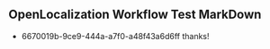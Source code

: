 ## OpenLocalization Workflow Test MarkDown
* 6670019b-9ce9-444a-a7f0-a48f43a6d6ff thanks!

<!--HONumber=Jul16_HO2-->


